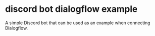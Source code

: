# discord bot dialogflow example
 A simple Discord bot that can be used as an example when connecting Dialogflow.

